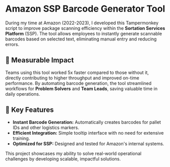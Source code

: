 # Amazon SSP Barcode Generator Tool
During my time at Amazon (2022-2023), I developed this Tampermonkey script to improve package scanning efficiency within the **Sortation Services Platform** (SSP). The tool allows employees to instantly generate scannable barcodes based on selected text, eliminating manual entry and reducing errors.

## 🚀 Measurable Impact
Teams using this tool worked 5x faster compared to those without it, directly contributing to higher throughput and improved on-time performance. By automating barcode generation, the tool streamlined workflows for **Problem Solvers** and **Team Leads**, saving valuable time in daily operations.

## 🔑 Key Features
+ **Instant Barcode Generation:** Automatically creates barcodes for pallet IDs and other logistics markers.
+ **Efficient Integration:** Simple tooltip interface with no need for extensive training.
+ **Optimized for SSP:** Designed and tested for Amazon's internal systems.



This project showcases my ability to solve real-world operational challenges by developing scalable, impactful solutions.
